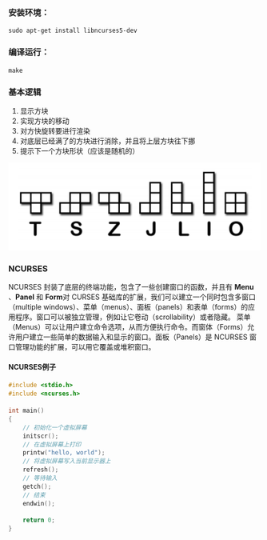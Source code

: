 ### 安装环境：

```
sudo apt-get install libncurses5-dev
```

### 编译运行：

```
make
```

### 基本逻辑

1. 显示方块
2. 实现方块的移动
3. 对方快旋转要进行渲染
4. 对底层已经满了的方块进行消除，并且将上层方块往下挪
5. 提示下一个方块形状（应该是随机的）

![1660978475930](image/readme/1660978475930.png)

### NCURSES

NCURSES 封装了底层的终端功能，包含了一些创建窗口的函数，并且有 **Menu** 、**Panel** 和 **Form**对 CURSES 基础库的扩展，我们可以建立一个同时包含多窗口（multiple windows）、菜单（menus）、面板（panels）和表单（forms）的应用程序。窗口可以被独立管理，例如让它卷动（scrollability）或者隐藏。 菜单（Menus）可以让用户建立命令选项，从而方便执行命令。而窗体（Forms）允许用户建立一些简单的数据输入和显示的窗口。面板（Panels）是 NCURSES 窗口管理功能的扩展，可以用它覆盖或堆积窗口。

#### NCURSES例子

```cpp
#include <stdio.h>
#include <ncurses.h>

int main()
{
    // 初始化一个虚拟屏幕
    initscr();
    // 在虚拟屏幕上打印
    printw("hello, world");
    // 将虚拟屏幕写入当前显示器上
    refresh();
    // 等待输入
    getch();
    // 结束
    endwin();

    return 0;
}
```
